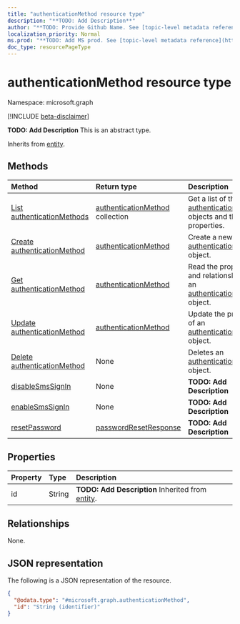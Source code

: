 ```yaml
---
title: "authenticationMethod resource type"
description: "**TODO: Add Description**"
author: "**TODO: Provide Github Name. See [topic-level metadata reference](https://msgo.azurewebsites.net/add/document/guidelines/metadata.html#topic-level-metadata)**"
localization_priority: Normal
ms.prod: "**TODO: Add MS prod. See [topic-level metadata reference](https://msgo.azurewebsites.net/add/document/guidelines/metadata.html#topic-level-metadata)**"
doc_type: resourcePageType
---
```


# authenticationMethod resource type

Namespace: microsoft.graph

[!INCLUDE [beta-disclaimer](../../includes/beta-disclaimer.md)]

**TODO: Add Description**
This is an abstract type.


Inherits from [entity](../resources/entity.md).

## Methods
|Method|Return type|Description|
|:---|:---|:---|
|[List authenticationMethods](../api/authenticationmethod-list.md)|[authenticationMethod](../resources/authenticationmethod.md) collection|Get a list of the [authenticationMethod](../resources/authenticationmethod.md) objects and their properties.|
|[Create authenticationMethod](../api/authenticationmethod-create.md)|[authenticationMethod](../resources/authenticationmethod.md)|Create a new [authenticationMethod](../resources/authenticationmethod.md) object.|
|[Get authenticationMethod](../api/authenticationmethod-get.md)|[authenticationMethod](../resources/authenticationmethod.md)|Read the properties and relationships of an [authenticationMethod](../resources/authenticationmethod.md) object.|
|[Update authenticationMethod](../api/authenticationmethod-update.md)|[authenticationMethod](../resources/authenticationmethod.md)|Update the properties of an [authenticationMethod](../resources/authenticationmethod.md) object.|
|[Delete authenticationMethod](../api/authenticationmethod-delete.md)|None|Deletes an [authenticationMethod](../resources/authenticationmethod.md) object.|
|[disableSmsSignIn](../api/authenticationmethod-disablesmssignin.md)|None|**TODO: Add Description**|
|[enableSmsSignIn](../api/authenticationmethod-enablesmssignin.md)|None|**TODO: Add Description**|
|[resetPassword](../api/authenticationmethod-resetpassword.md)|[passwordResetResponse](../resources/passwordresetresponse.md)|**TODO: Add Description**|

## Properties
|Property|Type|Description|
|:---|:---|:---|
|id|String|**TODO: Add Description** Inherited from [entity](../resources/entity.md).|

## Relationships
None.

## JSON representation
The following is a JSON representation of the resource.
<!-- {
  "blockType": "resource",
  "keyProperty": "id",
  "@odata.type": "microsoft.graph.authenticationMethod",
  "baseType": "microsoft.graph.entity",
  "openType": false
}
-->
``` json
{
  "@odata.type": "#microsoft.graph.authenticationMethod",
  "id": "String (identifier)"
}
```


